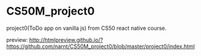 # CS50M_project0
project0(ToDo app on vanilla js) from CS50 react native course.

preview:
http://htmlpreview.github.io/?https://github.com/narnt/CS50M_project0/blob/master/project0/index.html
